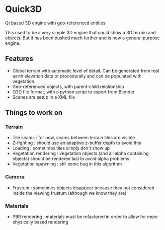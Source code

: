 # Quick3D
Qt based 3D engine with geo-referenced entities

This used to be a very simple 3D engine that could show a 3D terrain and objects.
But it has been pushed much further and is now a general purpose engine.

## Features

* Global terrain with automatic level of detail. Can be generated from real earth elevation data or procedurally and can be populated with vegetation.
* Geo-referenced objects, with parent-child relationship
* Q3D file format, with a python script to export from Blender
* Scenes are setup in a XML file

## Things to work on

### Terrain
* Tile seams : for now, seams between terrain tiles are visible
* Z-fighting : should use an adaptive z-buffer depth to avoid this
* Loading : sometimes tiles simply don't show up
* Vegetation rendering : vegetation objects (and all alpha containing objects) should be rendered last to avoid alpha problems
* Vegetation spawning : still some bug in this algorithm

### Camera
* Frustum : sometimes objects disappear because they not considered inside the viewing frustum (although we know they are)

### Materials
* PBR rendering : materials must be refactored in order to allow for more physically based rendering
